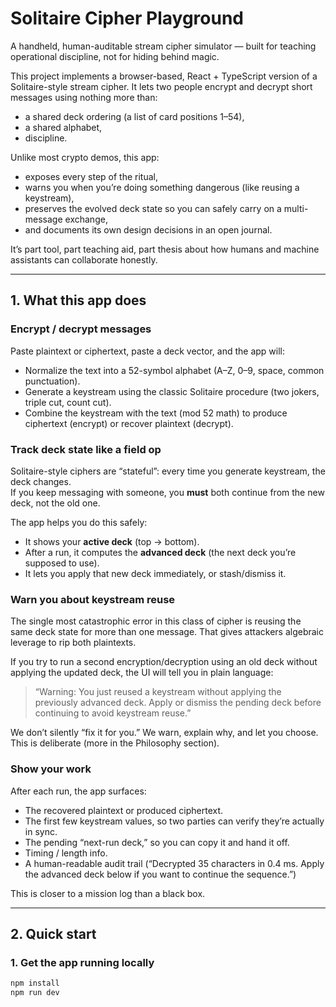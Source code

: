 # Solitaire Cipher Playground

A handheld, human-auditable stream cipher simulator — built for teaching operational discipline, not for hiding behind magic.

This project implements a browser-based, React + TypeScript version of a Solitaire-style stream cipher. It lets two people encrypt and decrypt short messages using nothing more than:
- a shared deck ordering (a list of card positions 1–54),
- a shared alphabet,
- discipline.

Unlike most crypto demos, this app:
- exposes every step of the ritual,
- warns you when you’re doing something dangerous (like reusing a keystream),
- preserves the evolved deck state so you can safely carry on a multi-message exchange,
- and documents its own design decisions in an open journal.

It’s part tool, part teaching aid, part thesis about how humans and machine assistants can collaborate honestly.

---

## 1. What this app does

### Encrypt / decrypt messages
Paste plaintext or ciphertext, paste a deck vector, and the app will:
- Normalize the text into a 52-symbol alphabet (A–Z, 0–9, space, common punctuation).
- Generate a keystream using the classic Solitaire procedure (two jokers, triple cut, count cut).
- Combine the keystream with the text (mod 52 math) to produce ciphertext (encrypt) or recover plaintext (decrypt).

### Track deck state like a field op
Solitaire-style ciphers are “stateful”: every time you generate keystream, the deck changes.  
If you keep messaging with someone, you **must** both continue from the new deck, not the old one.

The app helps you do this safely:
- It shows your **active deck** (top → bottom).
- After a run, it computes the **advanced deck** (the next deck you’re supposed to use).
- It lets you apply that new deck immediately, or stash/dismiss it.

### Warn you about keystream reuse
The single most catastrophic error in this class of cipher is reusing the same deck state for more than one message. That gives attackers algebraic leverage to rip both plaintexts.

If you try to run a second encryption/decryption using an old deck without applying the updated deck, the UI will tell you in plain language:

> “Warning: You just reused a keystream without applying the previously advanced deck. Apply or dismiss the pending deck before continuing to avoid keystream reuse.”

We don’t silently “fix it for you.” We warn, explain why, and let you choose.
This is deliberate (more in the Philosophy section).

### Show your work
After each run, the app surfaces:
- The recovered plaintext or produced ciphertext.
- The first few keystream values, so two parties can verify they’re actually in sync.
- The pending “next-run deck,” so you can copy it and hand it off.
- Timing / length info.
- A human-readable audit trail (“Decrypted 35 characters in 0.4 ms. Apply the advanced deck below if you want to continue the sequence.”)

This is closer to a mission log than a black box.

---

## 2. Quick start

### 1. Get the app running locally
```bash
npm install
npm run dev
